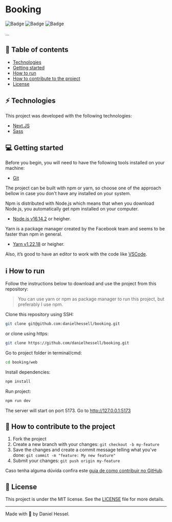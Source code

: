 # Booking

![Badge](https://img.shields.io/static/v1?label=author&message=DanielHessel&color=0070f3&style=flat&logo=<LOGO>)
![Badge](https://img.shields.io/static/v1?label=status&message=InProgress&color=yellow&style=flat&logo=<LOGO>)
![Badge](https://img.shields.io/static/v1?label=license&message=MIT&color=0070f3&style=flat&logo=<LOGO>)

...

## :pushpin: Table of contents

<!--ts-->

<!-- - [Features](#features) -->

- [Technologies](#zap-technologies)
  <!-- - [Application demo](#triangular_flag_on_post-application-demo)
  - [Cloud infrastructure](#cloud-cloud-infrastructure) -->
- [Getting started](#computer-getting-started)
- [How to run](#information_source-how-to-run)
- [How to contribute to the project](#tada-how-to-contribute-to-the-project)
- [License](#page_facing_up-license)
<!--te-->

<!-- ## Features

- [x] Feature 1
- [ ] Feature 2
- [ ] Feature 3 -->

## :zap: Technologies

This project was developed with the following technologies:

- [Next.JS](https://nextjs.org/)
- [Sass](https://sass-lang.com/)

<!-- ## :triangular_flag_on_post: Application demo

You can test the project at this url: [http://localhost:3333](http://localhost:3333).
As this is a backend application, you will need to use an http client like Insomnia or Postman to test the API calls
Click here to get the Insomnia file and try it out.

#### :cloud: Cloud infrastructure

- [Github](https://github.com) -->

## :computer: Getting started

Before you begin, you will need to have the following tools installed on your machine:

- [Git](https://git-scm.com)

The project can be built with npm or yarn, so choose one of the approach bellow in case you don't have any installed on your system.

Npm is distributed with Node.js which means that when you download Node.js, you automatically get npm installed on your computer.

- [Node.js v16.14.2](https://nodejs.org/) or heigher.

Yarn is a package manager created by the Facebook team and seems to be faster than npm in general.

- [Yarn v1.22.18](https://yarnpkg.com/) or heigher.

<!-- As mentioned before, we are using Apache Kafka to handle the communication between the services and Postgres to the database, and the best way to run these environments locally is using Docker, for that you will need to have it installed on your machine. [Click here to install Docker](https://www.notion.so/Docker-e-Docker-Compose-16771f2ceefe4a05a8c29df4ca49e97a). -->

<!-- The project can be built directly with the Docker and Docker Compose, where the server container will be created with all the necessary configurations to start the project. [Click here to install Docker and Docker Compose](https://www.notion.so/Docker-e-Docker-Compose-16771f2ceefe4a05a8c29df4ca49e97a). -->

Also, it’s good to have an editor to work with the code like [VSCode](https://code.visualstudio.com/).

## :information_source: How to run

Follow the instructions below to download and use the project from this repository:

> You can use yarn or npm as package manager to run this project, but preferably I use npm.

Clone this repository using SSH:

```bash
git clone git@github.com:danielhessell/booking.git
```

or clone using https:

```bash
git clone https://github.com/danielhessell/booking.git
```

Go to project folder in terminal/cmd:

```bash
cd booking/web
```

Install dependencies:

```bash
npm install
```

Run project:

```bash
npm run dev
```

The server will start on port 5173. Go to http://127.0.0.1:5173

## :tada: How to contribute to the project

1. Fork the project
2. Create a new branch with your changes: `git checkout -b my-feature`
3. Save the changes and create a commit message telling what you've done: `git commit -m "feature: My new feature"`
4. Submit your changes: `git push origin my-feature`

Caso tenha alguma dúvida confira este [guia de como contribuir no GitHub](https://github.com/firstcontributions/first-contributions).

## :page_facing_up: License

This project is under the MIT license. See the [LICENSE](https://github.com/danielhessell/README.md/blob/master/LICENSE) file for more details.

---

Made with :blue_heart: by Daniel Hessel.

<!-- ![Badge](https://img.shields.io/static/v1?label=danielhessell&message=DOSOMETHINGGREAT&color=0070f3&style=<0070f3>&logo=rocket) -->
